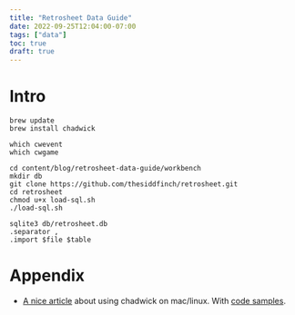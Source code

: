 ```yaml
---
title: "Retrosheet Data Guide"
date: 2022-09-25T12:04:00-07:00
tags: ["data"]
toc: true
draft: true
---
```


<!--more-->

# Intro


```
brew update
brew install chadwick

which cwevent
which cwgame

cd content/blog/retrosheet-data-guide/workbench
mkdir db
git clone https://github.com/thesiddfinch/retrosheet.git
cd retrosheet
chmod u+x load-sql.sh
./load-sql.sh

sqlite3 db/retrosheet.db
.separator ,
.import $file $table

```

# Appendix

- [A nice article][4] about using chadwick on mac/linux. With [code samples][3]. 


  [0]: https://retrosheet.org/
  [1]: https://www.retrosheet.org/tools.htm
  [2]: https://github.com/chadwickbureau/chadwick
  [3]: https://github.com/thesiddfinch/retrosheet
  [4]: https://www.pitcherlist.com/retrosheet-play-by-play-data-at-your-fingertips/

